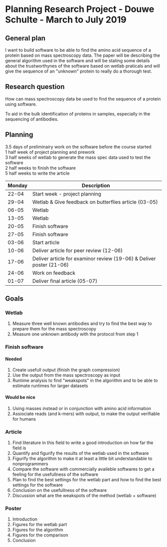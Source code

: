 # Planning Research Project - Douwe Schulte - March to July 2019

## General plan

I want to build software to be able to find the amino acid sequence of a protein based on mass spectroscopy data. The paper will be describing the general algorithm used in the software and will be stating some details about the trustworthynes of the software based on wetlab praticals and will give the sequence of an "unknown" protein to really do a thorough test.

## Research question

How can mass spectroscopy data be used to find the sequence of a protein using software.

To aid in the bulk identification of proteins in samples, especially in the sequencing of antibodies.

## Planning

3.5 days of preliminairy work on the software before the course started\
1 half week of project planning and prework\
3 half weeks of wetlab to generate the mass spec data used to test the software\
2 half weeks to finish the software\
5 half weeks to write the article


| Monday | Description |
|--------|-------------|
| 22-04 | Start week - project planning |
| 29-04 | Wetlab & Give feedback on butterflies article (03-05) |
| 06-05 | Wetlab |
| 13-05 | Wetlab |
| 20-05 | Finish software |
| 27-05 | Finish software |
| 03-06 | Start article |
| 10-06 | Deliver article for peer review (12-06) |
| 17-06 | Deliver article for examinor review (19-06) & Deliver poster (21-06) |
| 24-06 | Work on feedback |
| 01-07 | Deliver final article (05-07) |

## Goals

### Wetlab

1. Measure three well known antibodies and try to find the best way to prepare them for the mass spectroscopy
1. Measure one unknown antibody with the protocol from step 1

### Finish software

#### Needed
1. Create usefull output (finish the graph compression)
1. Use the output from the mass spectroscopy as input
1. Runtime analysis to find "weakspots" in the algorithm and to be able to estimate runtimes for larger datasets

#### Would be nice
1. Using masses instead or in conjunction with amino acid information
1. Assiociate reads (and k-mers) with output, to make the output verifiable for humans

### Article

1. Find literature in this field to write a good introduction on how far the field is
1. Quantify and figurify the results of the wetlab used in the software
1. Figurify the algorithm to make it at least a little bit understandable to nonprogrammers
1. Compare the software with commercially availeble softwares to get a feeling for the usefullness of the software
1. Plan to find the best settings for the wetlab part and how to find the best settings for the software
1. Conclusion on the usefullness of the software
1. Discussion what are the weakspots of the method (wetlab + software)

### Poster

1. Introduction
1. Figures for the wetlab part
1. Figures for the algorithm
1. Figures for the comparison
1. Conclusion